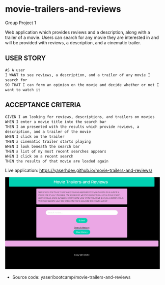 # movie-trailers-and-reviews
Group Project 1

Web application which provides reviews and a description, along with a trailer of a movie. Users can search for any movie they are interested in and will be provided with reviews, a description, and a cinematic trailer.

## USER STORY
```
AS A user
I WANT to see reviews, a description, and a trailer of any movie I search for
SO THAT I can form an opinion on the movie and decide whether or not I want to watch it
```

## ACCEPTANCE CRITERIA
```
GIVEN I am looking for reviews, descriptions, and trailers on movies
WHEN I enter a movie title into the search bar
THEN I am presented with the results which provide reviews, a description, and a trailer of the movie
WHEN I click on the trailer
THEN a cinematic trailer starts playing
WHEN I look beneath the search bar
THEN a list of my most recent searches appears
WHEN I click on a recent search
THEN the results of that movie are loaded again
```

Live application: https://yaserhdev.github.io/movie-trailers-and-reviews/

![Screenshot of deployed application](assets/images/movie-trailers-and-reviews-screenshot.png)

* Source code: yaser/bootcamp/movie-trailers-and-reviews